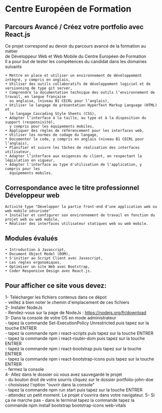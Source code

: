 # Centre Européen de Formation
## Parcours Avancé / Créez votre portfolio avec React.js

Ce projet correspond au devoir du parcours avancé de la formation au métier\
de Développeur Web et Web Mobile du Centre Européen de Formation\
Il a pour but de tester les compétences du candidat dans les domaines suivants

    • Mettre en place et utiliser un environnement de développement intégré, y compris en anglais,
    • Utiliser des outils collaboratifs de développement logiciel et de versionning de type git server,
    • Comprendre la documentation technique des outils l’environnement de travail, en langue française
      ou anglaise, (niveau B1 CECRL pour l’anglais),
    • Utiliser le langage de présentation HyperText Markup Language (HTML) et 
      le langage Cascading Style Sheets (CSS),
    • Adapter l’interface à la taille, au type et à la disposition du support (responsivité), 
      y compris pour les équipements mobiles,
    • Appliquer des règles de référencement pour les interfaces web,
    • Utiliser les normes de codage du langage,
    • Documenter le code, y compris en anglais (niveau B1 CECRL pour l’anglais),
    • Planifier et suivre les tâches de réalisation des interfaces utilisateur,
    • Adapter l’interface aux exigences du client, en respectant la législation en vigueur,
    • Adapter l'interface au type d'utilisation de l'application, y compris pour les 
      équipements mobiles.

## Correspondance avec le titre professionnel Développeur web

    Activité type "Développer la partie front-end d'une application web ou web mobile sécurisée"
    • Installer et configurer son environnement de travail en fonction du projet web ou web mobile,
    • Réaliser des interfaces utilisateur statiques web ou web mobile.

## Modules évalués

    • Introduction à Javascript,
    • Document Object Model (DOM),
    • S'initier au Script Client avec Javascript,
    • Les règles ergonomiques,
    • Optimiser un site Web avec Bootstrap,
    • Coder Responsive Design avec React.js.

## Pour afficher ce site vous devez:

1- Télécharger les fichiers contenus dans ce dépot\
    - veillez à bien noter le chemin d'emplacement de ces fichiers\
2- Instaler NodeJs\
    - Rendez-vous sur la page de NodeJs : https://nodejs.org/fr/download \
3- Dans la console de votre OS en mode administrateur\
    - tapez la commande Set-ExecutionPolicy Unrestricted puis tapez sur la touche ENTRER\
    - tapez la commande npm i react-scripts puis tapez sur la touche ENTRER\
    - tapez la commande npm i react-router-dom puis tapez sur la touche ENTRER\
    - tapez la commande npm i react-bootstrap puis tapez sur la touche ENTRER\
    - tapez la commande npm i react-bootstrap-icons puis tapez sur la touche ENTRER\
    - fermez la console\
4- Allez dans le dossier où vous avez sauvegardé le projet\
    - du bouton droit de votre sourris cliquez sur le dossier portfolio-john-doe\
    - choisissez l'option "ouvrir dans la console"\
    - tapez la commande npm run start puis tapez sur la touche ENTRER\
    - attendez un petit moment. Le projet s'ouvrira dans votre navigateur.
5- Si ça ne marche pas
    - dans le terminal tapez la commande  tapez la commande npm install bootstrap bootstrap-icons web-vitals